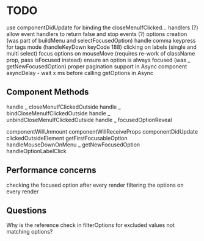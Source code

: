 # TODO

use componentDidUpdate for binding the closeMenuIfClicked... handlers (?)
allow event handlers to return false and stop events (?)
options creation (was part of buildMenu and selectFocusedOption)
handle comma keypress for tags mode (handleKeyDown keyCode 188)
clicking on labels (single and multi select)
focus options on mouseMove (requires re-work of className prop, pass isFocused instead)
ensure an option is always focused (was _ getNewFocusedOption)
proper pagination support in Async component
asyncDelay - wait x ms before calling getOptions in Async

## Component Methods

handle _ closeMenuIfClickedOutside
handle _ bindCloseMenuIfClickedOutside
handle _ unbindCloseMenuIfClickedOutside
handle _ focusedOptionReveal

componentWillUnmount
componentWillReceiveProps
componentDidUpdate
clickedOutsideElement
getFirstFocusableOption
handleMouseDownOnMenu
_ getNewFocusedOption
handleOptionLabelClick

## Performance concerns

checking the focused option after every render
filtering the options on every render

## Questions

Why is the reference check in filterOptions for excluded values not matching options?
